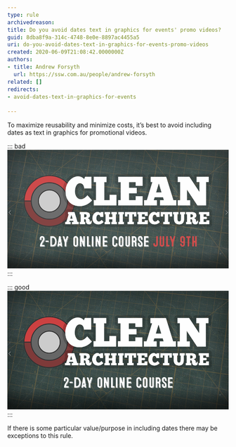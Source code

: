 ```yaml
---
type: rule
archivedreason: 
title: Do you avoid dates text in graphics for events' promo videos?
guid: 8dba8f9a-314c-4748-8e0e-8897ac4455a5
uri: do-you-avoid-dates-text-in-graphics-for-events-promo-videos
created: 2020-06-09T21:08:42.0000000Z
authors:
- title: Andrew Forsyth
  url: https://ssw.com.au/people/andrew-forsyth
related: []
redirects:
- avoid-dates-text-in-graphics-for-events

---
```


To maximize reusability and minimize costs, it’s best to avoid including dates as text in graphics for promotional videos.

<!--endintro-->


::: bad  
![Figure: Bad example - dates shown as text in graphics (creates extra work to change every time)](events-dates-bad.png)  
:::


::: good  
![Figure: Good example - no dates shown as text in graphics (can be re-used without editing)](events-dates-good.png)  
:::

If there is some particular value/purpose in including dates there may be exceptions to this rule.
